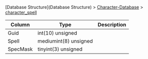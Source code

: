 [Database Structure](Database Structure) > [Character-Database](Character-Database) > [character_spell](character_spell)

Column | Type | Description
--- | --- | ---
Guid | int(10) unsigned | 
Spell | mediumint(8) unsigned | 
SpecMask | tinyint(3) unsigned | 
